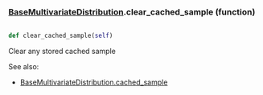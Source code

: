 ### [BaseMultivariateDistribution](BaseMultivariateDistribution.md).clear_cached_sample (function)


```py

def clear_cached_sample(self)

```



Clear any stored cached sample

See also:

* [BaseMultivariateDistribution.cached_sample](BaseMultivariateDistribution.cached_sample.md)

